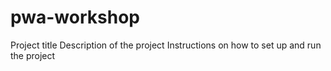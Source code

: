 # pwa-workshop
Project title
Description of the project
Instructions on how to set up and run the project
